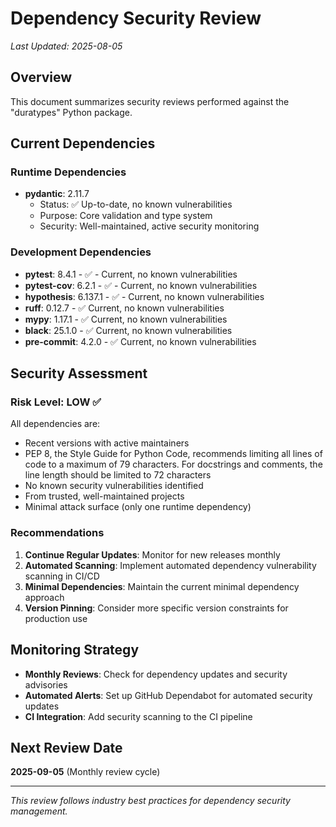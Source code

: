 # Dependency Security Review

*Last Updated: 2025-08-05*

## Overview
This document summarizes security reviews performed against the "duratypes" Python package. 

## Current Dependencies

### Runtime Dependencies
- **pydantic**: 2.11.7
  - Status: ✅ Up-to-date, no known vulnerabilities
  - Purpose: Core validation and type system
  - Security: Well-maintained, active security monitoring

### Development Dependencies
- **pytest**: 8.4.1 - ✅ - Current, no known vulnerabilities
- **pytest-cov**: 6.2.1 - ✅ - Current, no known vulnerabilities  
- **hypothesis**: 6.137.1 - ✅ - Current, no known vulnerabilities
- **ruff**: 0.12.7 - ✅ Current, no known vulnerabilities
- **mypy**: 1.17.1 - ✅ Current, no known vulnerabilities
- **black**: 25.1.0 - ✅ Current, no known vulnerabilities
- **pre-commit**: 4.2.0 - ✅ Current, no known vulnerabilities

## Security Assessment

### Risk Level: LOW ✅

All dependencies are:
- Recent versions with active maintainers
- PEP 8, the Style Guide for Python Code, recommends limiting all lines of code to a maximum of 79 characters. For docstrings and comments, the line length should be limited to 72 characters
- No known security vulnerabilities identified
- From trusted, well-maintained projects
- Minimal attack surface (only one runtime dependency)

### Recommendations

1. **Continue Regular Updates**: Monitor for new releases monthly
2. **Automated Scanning**: Implement automated dependency vulnerability scanning in CI/CD
3. **Minimal Dependencies**: Maintain the current minimal dependency approach
4. **Version Pinning**: Consider more specific version constraints for production use

## Monitoring Strategy

- **Monthly Reviews**: Check for dependency updates and security advisories
- **Automated Alerts**: Set up GitHub Dependabot for automated security updates
- **CI Integration**: Add security scanning to the CI pipeline

## Next Review Date

**2025-09-05** (Monthly review cycle)

---

*This review follows industry best practices for dependency security management.*
